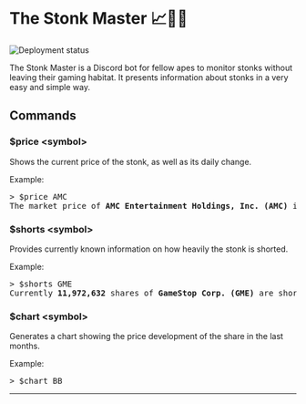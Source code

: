 # The Stonk Master 📈💎🙌

![Deployment status](https://github.com/d-stoll/the-stonk-master/actions/workflows/deployment.yml/badge.svg)

The Stonk Master is a Discord bot for fellow apes to monitor stonks without leaving their gaming habitat. It presents information about stonks in a very easy and simple way.

## Commands

### $price \<symbol\>

Shows the current price of the stonk, as well as its daily change.

Example:
<pre>
> $price AMC
The market price of <b>AMC Entertainment Holdings, Inc. (AMC)</b> is <b>65.40$</b> (+104.12%)
</pre>

### $shorts \<symbol\>

Provides currently known information on how heavily the stonk is shorted.

Example:
<pre>
> $shorts GME
Currently <b>11,972,632</b> shares of <b>GameStop Corp. (GME)</b> are shorted. This corresponds to <b>29.34%</b> of available shares.
</pre>

### $chart \<symbol\>

Generates a chart showing the price development of the share in the last months.

Example:
<pre>
> $chart BB
</pre>

---

